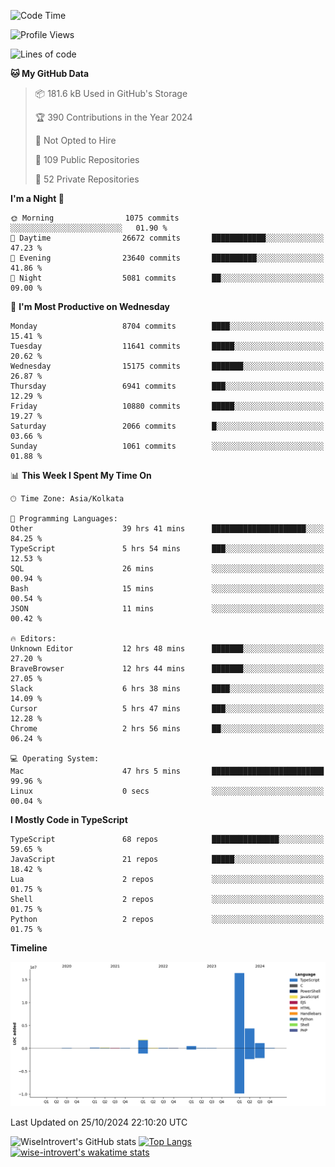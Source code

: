 <!--START_SECTION:waka-->
![Code Time](http://img.shields.io/badge/Code%20Time-1%2C744%20hrs%2057%20mins-blue)

![Profile Views](http://img.shields.io/badge/Profile%20Views-0-blue)

![Lines of code](https://img.shields.io/badge/From%20Hello%20World%20I%27ve%20Written-24.9%20million%20lines%20of%20code-blue)

**🐱 My GitHub Data** 

> 📦 181.6 kB Used in GitHub's Storage 
 > 
> 🏆 390 Contributions in the Year 2024
 > 
> 🚫 Not Opted to Hire
 > 
> 📜 109 Public Repositories 
 > 
> 🔑 52 Private Repositories 
 > 
**I'm a Night 🦉** 

```text
🌞 Morning                1075 commits        ░░░░░░░░░░░░░░░░░░░░░░░░░   01.90 % 
🌆 Daytime                26672 commits       ████████████░░░░░░░░░░░░░   47.23 % 
🌃 Evening                23640 commits       ██████████░░░░░░░░░░░░░░░   41.86 % 
🌙 Night                  5081 commits        ██░░░░░░░░░░░░░░░░░░░░░░░   09.00 % 
```
📅 **I'm Most Productive on Wednesday** 

```text
Monday                   8704 commits        ████░░░░░░░░░░░░░░░░░░░░░   15.41 % 
Tuesday                  11641 commits       █████░░░░░░░░░░░░░░░░░░░░   20.62 % 
Wednesday                15175 commits       ███████░░░░░░░░░░░░░░░░░░   26.87 % 
Thursday                 6941 commits        ███░░░░░░░░░░░░░░░░░░░░░░   12.29 % 
Friday                   10880 commits       █████░░░░░░░░░░░░░░░░░░░░   19.27 % 
Saturday                 2066 commits        █░░░░░░░░░░░░░░░░░░░░░░░░   03.66 % 
Sunday                   1061 commits        ░░░░░░░░░░░░░░░░░░░░░░░░░   01.88 % 
```


📊 **This Week I Spent My Time On** 

```text
🕑︎ Time Zone: Asia/Kolkata

💬 Programming Languages: 
Other                    39 hrs 41 mins      █████████████████████░░░░   84.25 % 
TypeScript               5 hrs 54 mins       ███░░░░░░░░░░░░░░░░░░░░░░   12.53 % 
SQL                      26 mins             ░░░░░░░░░░░░░░░░░░░░░░░░░   00.94 % 
Bash                     15 mins             ░░░░░░░░░░░░░░░░░░░░░░░░░   00.54 % 
JSON                     11 mins             ░░░░░░░░░░░░░░░░░░░░░░░░░   00.42 % 

🔥 Editors: 
Unknown Editor           12 hrs 48 mins      ███████░░░░░░░░░░░░░░░░░░   27.20 % 
BraveBrowser             12 hrs 44 mins      ███████░░░░░░░░░░░░░░░░░░   27.05 % 
Slack                    6 hrs 38 mins       ████░░░░░░░░░░░░░░░░░░░░░   14.09 % 
Cursor                   5 hrs 47 mins       ███░░░░░░░░░░░░░░░░░░░░░░   12.28 % 
Chrome                   2 hrs 56 mins       ██░░░░░░░░░░░░░░░░░░░░░░░   06.24 % 

💻 Operating System: 
Mac                      47 hrs 5 mins       █████████████████████████   99.96 % 
Linux                    0 secs              ░░░░░░░░░░░░░░░░░░░░░░░░░   00.04 % 
```

**I Mostly Code in TypeScript** 

```text
TypeScript               68 repos            ███████████████░░░░░░░░░░   59.65 % 
JavaScript               21 repos            █████░░░░░░░░░░░░░░░░░░░░   18.42 % 
Lua                      2 repos             ░░░░░░░░░░░░░░░░░░░░░░░░░   01.75 % 
Shell                    2 repos             ░░░░░░░░░░░░░░░░░░░░░░░░░   01.75 % 
Python                   2 repos             ░░░░░░░░░░░░░░░░░░░░░░░░░   01.75 % 
```



**Timeline**

![Lines of Code chart](https://raw.githubusercontent.com/wise-introvert/wise-introvert/master/assets/bar_graph.png)


 Last Updated on 25/10/2024 22:10:20 UTC
<!--END_SECTION:waka-->

![WiseIntrovert's GitHub stats](https://github-readme-stats.vercel.app/api?username=wise-introvert&count_private=true&show_icons=true)
[![Top Langs](https://github-readme-stats.vercel.app/api/top-langs/?username=wise-introvert&langs_count=10)](https://github.com/anuraghazra/github-readme-stats)
[![wise-introvert's wakatime stats](https://github-readme-stats.vercel.app/api/wakatime?username=wiseintrovert)](https://github.com/anuraghazra/github-readme-stats)
